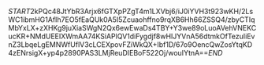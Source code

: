 $START$2kPQc48JtYbR3Arjx6fGTXpPZgT4m1LXVbj6/iJ0iYVH3t923wKH/2LsWC1ibmHG1AfIh7EO5fEaQUk0A5I5Zcuaohffno9rqXB6Hh66ZSSQ4/zbyCTIqMbYxLX+zXHKg9juXiaSWgN2Qx6ewEwaDs4TBY+Y3we89oLuoAVehVNEKCucKR+NMdUEEIXWmAA74KSiAPlQV1diFygdjf8wHIJYVnA56dtmkOfTezuIiEvnZ3LbqeLgEMNWfUflV3cLCEXpovFZiWkQX+Ibf1D/67o9OencQwZosYtqKD4zENrsigX+yp4p2890PAS3LMjReuDIEBoF522Oj/wouIYtnA==$END$